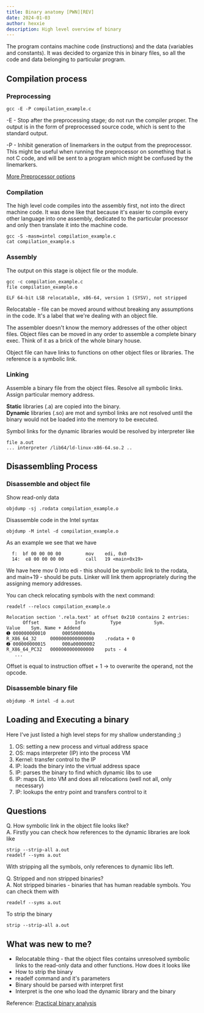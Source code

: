 ```yaml
---
title: Binary anatomy [PWN][REV]
date: 2024-01-03
author: hexxie
description: High level overview of binary
---
```



The program contains machine code (instructions) and the data (variables and constants). It was decided to organize this in binary files, so all the code and data belonging to particular program. 

## Compilation process

### Preprocessing

```
gcc -E -P compilation_example.c
```

-E - Stop after the preprocessing stage; do not run the compiler proper. The output is in the form of preprocessed source code, which is sent to the standard output.

-P - Inhibit generation of linemarkers in the output from the preprocessor. This might be useful when running the preprocessor on something that is not C code, and will be sent to a program which might be confused by the linemarkers.

[More Preprocessor options](https://gcc.gnu.org/onlinedocs/gcc/Preprocessor-Options.html)

### Compilation

The high level code compiles into the assembly first, not into the direct machine code. It was done like that because it's easier to compile every other language into one assembly, dedicated to the particular processor and only then translate it into the machine code. 

```
gcc -S -masm=intel compilation_example.c
cat compilation_example.s
```


### Assembly

The output on this stage is object file or the module.

```
gcc -c compilation_example.c
file compilation_example.o

ELF 64-bit LSB relocatable, x86-64, version 1 (SYSV), not stripped
```

Relocatable - file can be moved around without breaking any assumptions in the code. It's a label that we're dealing with an object file.

The assembler doesn't know  the memory addresses of the other object files. Object files can be moved in any order to assemble a complete binary exec. Think of it as a brick of the whole binary house. 

Object file can have links to functions on other object files or libraries. The reference is a symbolic link.

### Linking 

Assemble a binary file from the object files. Resolve all symbolic links. Assign particular memory address. 

**Static** libraries (.a) are copied into the binary.  
**Dynamic** libraries (.so) are mot and symbol links are not resolved until the binary would not be loaded into the memory to be executed.   

Symbol links for the dynamic libraries would be resolved by interpreter like 

```
file a.out
... interpreter /lib64/ld-linux-x86-64.so.2 ..
```


## Disassembling Process

### Disassemble and object file

Show read-only data

```
objdump -sj .rodata compilation_example.o
```

Disassemble code in the Intel syntax

```
objdump -M intel -d compilation_example.o
```

As an example we see that we have 

```
  f:  bf 00 00 00 00         mov    edi, 0x0
  14:  e8 00 00 00 00        call   19 <main+0x19>  
```

We have here mov 0 into edi - this should be symbolic link to the rodata, and main+19 - should be puts. Linker will link them appropriately during the assigning memory addresses.

You can check relocating symbols with the next command:

```
readelf --relocs compilation_example.o

Relocation section '.rela.text' at offset 0x210 contains 2 entries:  
      Offset             Info         Type            Sym. Value    Sym. Name + Addend  
➊ 000000000010      00050000000a R_X86_64_32     0000000000000000    .rodata + 0  
➋ 000000000015      000a00000002 R_X86_64_PC32   0000000000000000    puts - 4  
   ...
```

Offset is equal to instruction offset + 1 -> to overwrite the operand, not the opcode.

### Disassemble binary file


```
objdump -M intel -d a.out
```

## Loading and Executing a binary

Here I've just listed a high level steps for my shallow understanding ;)

1. OS: setting a new process and virtual address space
2. OS: maps interpreter (IP) into the process VM
3. Kernel: transfer control to the IP
4. IP: loads the binary into the virtual address space
5. IP: parses the binary to find which dynamic libs to use
6. IP: maps DL into VM and does all relocations (well not all, only necessary)
7. IP: lookups the entry point and transfers control to it
## Questions

Q. How symbolic link in the object file looks like?  
A. Firstly you can check how references to the dynamic libraries are look like
```
strip --strip-all a.out
readelf --syms a.out
```
With stripping all the symbols, only references to dynamic libs left.


Q. Stripped and non stripped binaries?  
A. Not stripped binaries - binaries that has human readable symbols. You can check them with

```
readelf --syms a.out
```

To strip the binary
```
strip --strip-all a.out
```


## What was new to me?

- Relocatable thing - that the object files contains unresolved symbolic links to the read-only data and other functions. How does it looks like  
- How to strip the binary  
- readelf command and it's parameters  
- Binary should be parsed with interpret first
- Interpret is the one who load the dynamic library and the binary 

Reference: [Practical binary analysis](https://learning.oreilly.com/library/view/practical-binary-analysis/9781492071204/xhtml/ch01.xhtml#ch01_6)